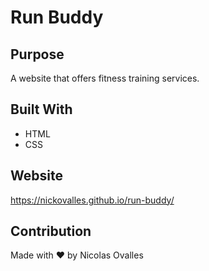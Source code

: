# Run Buddy

## Purpose
A website that offers fitness training services.

## Built With
* HTML
* CSS

## Website
https://nickovalles.github.io/run-buddy/

## Contribution
Made with ❤️ by Nicolas Ovalles
